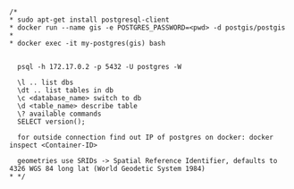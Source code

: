     /*
    * sudo apt-get install postgresql-client
    * docker run --name gis -e POSTGRES_PASSWORD=<pwd> -d postgis/postgis
    *
    * docker exec -it my-postgres(gis) bash


      psql -h 172.17.0.2 -p 5432 -U postgres -W
     
      \l .. list dbs
      \dt .. list tables in db
      \c <database_name> switch to db
      \d <table_name> describe table
      \? available commands
      SELECT version();

      for outside connection find out IP of postgres on docker: docker inspect <Container-ID>

      geometries use SRIDs -> Spatial Reference Identifier, defaults to 4326 WGS 84 long lat (World Geodetic System 1984)
    * */